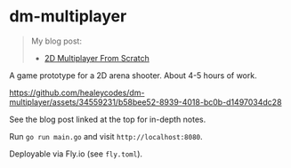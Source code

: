 # dm-multiplayer
> My blog post:
> - [2D Multiplayer From Scratch](https://healeycodes.com/2d-multiplayer-from-scratch)

A game prototype for a 2D arena shooter. About 4-5 hours of work.

https://github.com/healeycodes/dm-multiplayer/assets/34559231/b58bee52-8939-4018-bc0b-d1497034dc28

See the blog post linked at the top for in-depth notes.

Run `go run main.go` and visit `http://localhost:8080`.

Deployable via Fly.io (see `fly.toml`).
